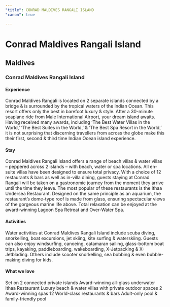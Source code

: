 ```yaml
---
"title": CONRAD MALDIVES RANGALI ISLAND
"canon": true

---
```


# Conrad Maldives Rangali Island
## Maldives
### Conrad Maldives Rangali Island

#### Experience
Conrad Maldives Rangali is located on 2 separate islands connected by a bridge &amp; is surrounded by the tropical waters of the Indian Ocean.
This resort offers only the best in barefoot luxury &amp; style.  After a 30-minute seaplane ride from Male International Airport, your dream island awaits.
Having received many awards, including ‘The Best Water Villas in the World,’ ‘The Best Suites in the World,’ &amp; ‘The Best Spa Resort in the World,’ it is not surprising that discerning travellers from across the globe make this their first, second &amp; third time Indian Ocean island experience.

#### Stay
Conrad Maldives Rangali Island offers a range of beach villas &amp; water villas – peppered across 2 islands – with beach, water or spa locations.
All en-suite villas have been designed to ensure total privacy.
With a choice of 12 restaurants &amp; bars as well as in-villa dining, guests staying at Conrad Rangali will be taken on a gastronomic journey from the moment they arrive until the time they leave.
The most popular of these restaurants is the Ithaa Undersea Restaurant.  Designed on the same principle as an aquarium, the restaurant’s dome-type roof is made from glass, ensuring spectacular views of the gorgeous marine life above.
Total relaxation can be enjoyed at the award-winning Lagoon Spa Retreat and Over-Water Spa.

#### Activities
Water activities at Conrad Maldives Rangali Island include scuba diving, snorkelling, boat excursions, jet skiing, kite surfing &amp; waterskiing.
Guests can also enjoy windsurfing, canoeing, catamaran sailing, glass-bottom boat trips, kayaking, paddleboarding, wakeboarding, X-Jetpacking &amp; X-Jetblading.
Others include scooter snorkelling, sea bobbing &amp; even bubble-making diving for kids.


#### What we love
Set on 2 connected private islands
Award-winning all-glass underwater Ithaa Restaurant
Luxury beach &amp; water villas with private outdoor spaces
2 Award-winning spas
12 World-class restaurants &amp; bars
Adult-only pool &amp; family-friendly pool